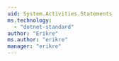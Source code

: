```yaml
---
uid: System.Activities.Statements
ms.technology: 
  - "dotnet-standard"
author: "Erikre"
ms.author: "erikre"
manager: "erikre"
---
```

